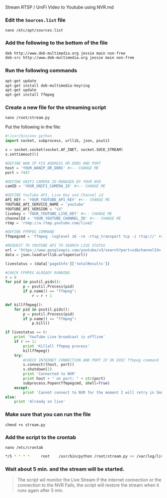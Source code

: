 Stream RTSP / UniFi Video to Youtube using NVR.md

### Edit the `Sources.list` file

`nano /etc/apt/sources.list`

### Add the following to the bottom of the file

```bash
deb http://www.deb-multimedia.org jessie main non-free
deb-src http://www.deb-multimedia.org jessie main non-free
```

### Run the following commands

```bash
apt-get update
apt-get install deb-multimedia-keyring
apt-get update
apt-get install ffmpeg
```

### Create a new file for the streaming script

`nano /root/stream.py`

Put the following in the file:

```python
#!/usr/bin/env python
import socket, subprocess, urllib, json, psutil

s = socket.socket(socket.AF_INET, socket.SOCK_STREAM)
s.settimeout(5)

#DEFINE WAN IP FIX ADDRESS OR DDNS AND PORT
host = 'YOUR_WANIP_OR_DDNS' #<-- CHANGE ME
port = 7447

#DEFINE UNIFI CAMERA ID MANAGED BY YOUR NVR
camID = 'YOUR_UNIFI_CAMERA_ID' #<-- CHANGE ME

#DEFINE YouTube API, Live Key and Channel id
API_KEY = 'YOUR_YOUTUBE_API_KEY' #<-- CHANGE ME
YOUTUBE_API_SERVICE_NAME = 'youtube'
YOUTUBE_API_VERSION = "v3"
livekey = 'YOUR_YOUTUBE_LIVE_KEY' #<-- CHANGE ME
channelId = 'YOUR_YOUTUBE_CHANNEL_ID' #<-- CHANGE ME
rtmp = 'rtmp://a.rtmp.youtube.com/live2'

#DEFINE FFMPEG COMMAND
ffmpegcmd = 'ffmpeg -loglevel 16 -re -rtsp_transport tcp -i rtsp://' +str(host)+ ':' +str(port)+'/' +str(camID)+' -c:v libx264 -preset veryfast -maxrate 3000k -bufsize 6000k -pix_fmt yuv420p -g 50 -c:a aac -b:a 160k -ac 2 -ar 44100 -f flv '+str(rtmp)+'/' + str(livekey)

#REQUEST TO YOUTUBE API TO SEARCH LIVE STATUS
url = 'https://www.googleapis.com/youtube/v3/search?part=id&channelId='+str(channelId)+'&eventType=live&type=video&key='+str(API_KEY)
data = json.load(urllib.urlopen(url))

livestatus = (data['pageInfo']['totalResults'])

#CHECK FFMPEG ALREADY RUNNING
r = 0
for pid in psutil.pids():
		p = psutil.Process(pid)
		if p.name() == "ffmpeg":
			r = r + 1

def killffmpeg():
	for pid in psutil.pids():
		p = psutil.Process(pid)
		if p.name() == "ffmpeg":
			p.kill()

if livestatus == 0:
	print 'YouTube Live broadcast is offline'
	if r >= 1:
		print 'Killall ffmpeg process'
		killffmpeg()
	try:
		#CHECK INTERNET CONNECTION AND PORT IF OK EXEC ffmpeg command
		s.connect((host, port))
		s.shutdown(2)
		print 'Connected to NVR'
		print host + " on port: " + str(port)
		subprocess.Popen(ffmpegcmd, shell=True)
	except:
		print 'Cannot connect to NVR for the moment I will retry in 5mn set in cronjob'
else:
	print 'Already on live'
```

### Make sure that you can run the file

`chmod +x stream.py`

### Add the script to the crontab

`nano /etc/crontab`

```bash
*/5 * * * *     root    /usr/bin/python /root/stream.py >> /var/log/livecam-report.log 2>&1
```

### Wait about 5 min. and the stream will be started.

>The script wil monitor the Live Stream if the internet connection or the connection to the NVR Fails, the script will restore the stream when it runs again after 5 min.

